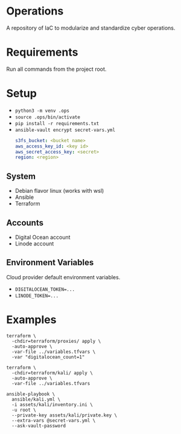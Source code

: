 # Operations

A repository of IaC to modularize and standardize cyber operations.

# Requirements

Run all commands from the project root.

# Setup

- `python3 -m venv .ops`
- `source .ops/bin/activate`
- `pip install -r requirements.txt`
- `ansible-vault encrypt secret-vars.yml`
  ```yaml
  s3fs_bucket: <bucket name>
  aws_access_key_id: <key id>
  aws_secret_access_key: <secret>
  region: <region>
  ```

## System

- Debian flavor linux (works with wsl)
- Ansible
- Terraform

## Accounts

- Digital Ocean account
- Linode account

## Environment Variables

Cloud provider default environment variables.

- `DIGITALOCEAN_TOKEN=...`
- `LINODE_TOKEN=...`

# Examples

```shell
terraform \
  -chdir=terraform/proxies/ apply \
  -auto-approve \
  -var-file ../variables.tfvars \
  -var "digitalocean_count=1"
```

```shell
terraform \
  -chdir=terraform/kali/ apply \
  -auto-approve \
  -var-file ../variables.tfvars

ansible-playbook \
  ansible/kali.yml \
  -i assets/kali/inventory.ini \
  -u root \
  --private-key assets/kali/private.key \
  --extra-vars @secret-vars.yml \
  --ask-vault-password
```

